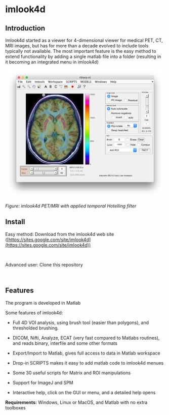 imlook4d
========

Introduction
------------

Imlook4d started as a viewer for 4-dimensional viewer for medical PET, CT, MRI
images, but has for more than a decade evolved to include tools typically not
available. The most important feature is the easy method to extend functionality
by adding a single matlab file into a folder (resulting in it becoming an
integrated menu in imlook4d)

![](Imlook4d_PET_MRI_screenshot.png)

*Figure: imlook4d PET/MRI with applied temporal Hotelling filter*

Install
-------

Easy method:  Download from the imlook4d web site
([https://sites.google.com/site/imlook4d](https://sites.google.com/site/imlook4d))

 

Advanced user:  Clone this repository

 

Features
--------

The program is developed in Matlab

Some features of imlook4d:

-   Full 4D VOI analysis, using brush tool (easier than polygons), and
    thresholded brushing.

-   DICOM, Nifti, Analyze, ECAT (very fast compared to Matlabs routines), and
    reads binary, interfile and some other formats

-   Export/Import to Matlab, gives full access to data in Matlab workspace

-   Drop-in SCRIPTS makes it easy to add matlab code to imlook4d menues

-   Some 30 useful scripts for Matrix and ROI manipulations

-   Support for ImageJ and SPM

-   Interactive help, click on the GUI or menu, and a detailed help opens

**Requirements:** Windows, Linux or MacOS, and Matlab with no extra toolboxes
